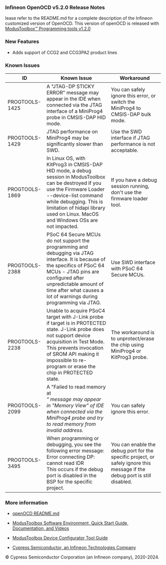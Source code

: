 ### Infineon OpenOCD v5.2.0 Release Notes

lease refer to the README.md for a complete description of the Infineon customized version of OpenOCD. This version of openOCD is released with [ModusToolbox™ Programming tools v1.2.0 ](https://softwaretools.infineon.com/tools/com.ifx.tb.tool.modustoolboxprogtools)

### New Features

- Adds support of CCG2 and CCG3PA2 product lines

### Known Issues

| ID                                | Known Issue                       | Workaround                          | 
|-----------------------------------|-----------------------------------|-----------------------------------|
|  PROGTOOLS-1425 | A "JTAG-DP STICKY ERROR" message may appear in the IDE when connected via the JTAG interface of a MiniProg4 probe in CMSIS-DAP HID mode.  |  You can safely ignore this error, or switch the MiniProg4 to CMSIS-DAP bulk mode. | 
|  PROGTOOLS-1429 | JTAG performance on MiniProg4 may be significantly slower than SWD.  |  Use the SWD interface if JTAG performance is not acceptable. |
|  PROGTOOLS-1869 | In Linux OS, with KitProg3 in CMSIS-DAP HID mode, a debug session in ModusToolbox can be destroyed if you use the Firmware Loader --device-list command while debugging. This is limitation of hidapi library used on Linux. MacOS and Windows OSs are not impacted. | If you have a debug session running, don't use the firmware loader tool.  |
|  PROGTOOLS-2388 | PSoC 64 Secure MCUs do not support the programming and debugging via JTAG interface.  It is because of the specifics of PSoC 64 MCUs - JTAG pins are configured after unpredictable amount of time after what causes a lot of warnings during programming via JTAG. | Use SWD interface with PSoC 64 Secure MCUs.  |
|  PROGTOOLS-2238 | Unable to acquire PSoC4 target with J-Link probe if target is in PROTECTED state. J-Link probe does not support device acquisition in Test Mode. This prevents invocation of SROM API making it impossible to re-program or erase the chip in PROTECTED state. | The workaround is to unprotect/erase the chip using MiniProg4 or KitProg3 probe.  |
|  PROGTOOLS-2099 | A "Failed to read memory at <address>" message may appear in "Memory View" of IDE when connected via the MiniProg4 probe and try to read memory from invalid address. | You can safely ignore this error.  |
|  PROGTOOLS-3495 | When programming or debugging, you see the following error message:<br>Error connecting DP: cannot read IDR<br>This occurs if the debug port is disabled in the BSP for the specific project. | You can enable the debug port for the specific project, or safely ignore this message if the debug port is still disabled. |

### More information

-   [openOCD
    README.md](https://github.com/Infineon/openocd/blob/main/README.MD)

-   [ModusToolbox Software Environment, Quick Start Guide, Documentation, and
    Videos](https://www.infineon.com/cms/en/design-support/tools/sdk/modustoolbox-software/)

-   [ModusToolbox Device Configurator Tool
    Guide](https://www.infineon.com/ModusToolboxDeviceConfig)

-   [Cypress Semiconductor, an Infineon Technologies Company](https://www.infineon.com/)

© Cypress Semiconductor Corporation (an Infineon company), 2020-2024.

